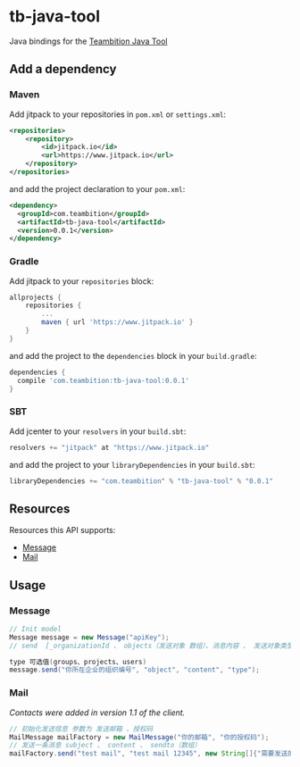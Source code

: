 # tb-java-tool

Java bindings for the [Teambition Java Tool](https://github.com/sijifeng/tb_java_tool)




## Add a dependency


### Maven

Add jitpack to your repositories in `pom.xml` or `settings.xml`:

```xml
<repositories>
    <repository>
        <id>jitpack.io</id>
        <url>https://www.jitpack.io</url>
    </repository>
</repositories>
```  

and add the project declaration to your `pom.xml`:

```xml
<dependency>
  <groupId>com.teambition</groupId>
  <artifactId>tb-java-tool</artifactId>
  <version>0.0.1</version>
</dependency>
```

### Gradle

Add jitpack to your `repositories` block:

```groovy
allprojects {
    repositories {
        ...
        maven { url 'https://www.jitpack.io' }
    }
}
```

and add the project to the `dependencies` block in your `build.gradle`:

```groovy
dependencies {
  compile 'com.teambition:tb-java-tool:0.0.1'
}  
```

### SBT

Add jcenter to your `resolvers` in your `build.sbt`:

```scala
resolvers += "jitpack" at "https://www.jitpack.io"
```

and add the project to your `libraryDependencies` in your `build.sbt`:

```scala
libraryDependencies += "com.teambition" % "tb-java-tool" % "0.0.1"
```

## Resources

Resources this API supports:

- [Message](#message)
- [Mail](#mail)





## Usage

### Message

```java
// Init model
Message message = new Message("apiKey");
// send  [_organizationId 、 objects（发送对象 数组）、消息内容 、 发送对象类型]

type 可选值(groups、projects、users)
message.send("你所在企业的组织编号", "object", "content", "type");
```

### Mail

_Contacts were added in version 1.1 of the client._

```java
// 初始化发送信息 参数为 发送邮箱 、授权码
MailMessage mailFactory = new MailMessage("你的邮箱", "你的授权码");
// 发送一条消息 subject 、 content 、 sendto（数组）
mailFactory.send("test mail", "test mail 12345", new String[]{"需要发送的邮箱"});
```

